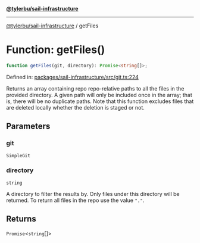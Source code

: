 [**@tylerbu/sail-infrastructure**](../README.md)

***

[@tylerbu/sail-infrastructure](../README.md) / getFiles

# Function: getFiles()

```ts
function getFiles(git, directory): Promise<string[]>;
```

Defined in: [packages/sail-infrastructure/src/git.ts:224](https://github.com/tylerbutler/tools-monorepo/blob/main/packages/sail-infrastructure/src/git.ts#L224)

Returns an array containing repo repo-relative paths to all the files in the provided directory.
A given path will only be included once in the array; that is, there will be no duplicate paths.
Note that this function excludes files that are deleted locally whether the deletion is staged or not.

## Parameters

### git

`SimpleGit`

### directory

`string`

A directory to filter the results by. Only files under this directory will be returned. To
return all files in the repo use the value `"."`.

## Returns

`Promise`\<`string`[]\>

